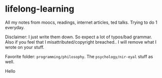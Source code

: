 lifelong-learning
=================

All my notes from moocs, readings, internet articles,  ted talks. Trying to do 1 everyday.

Disclaimer: I just write them down. So expect a lot of typos/bad grammar. Also if you feel that I misattributed/copyright breached.. I will remove what I wrote on your stuff.

Favorite folder: `programming/philosophy`. The `psychology/nir-eyal` stuff as well.

Hello
